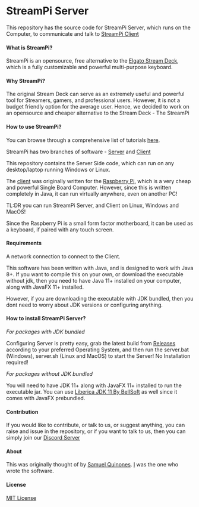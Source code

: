 # StreamPi Server

This repository has the source code for StreamPi Server, which runs on the Computer, to communicate and talk to [StreamPi Client](https://github.com/ladiesman6969/streampi_client)

#### What is StreamPi?

StreamPi is an opensource, free alternative to the [Elgato Stream Deck](https://www.elgato.com/en/gaming/stream-deck), which is a fully customizable and powerful multi-purpose keyboard. 

#### Why StreamPi?

The original Stream Deck can serve as an extremely useful and powerful tool for Streamers, gamers, and professional users. However, it is not a budget friendly option for the average user. Hence, we decided to work on an opensource and cheaper alternative to the Stream Deck - The StreamPi

#### How to use StreamPi?

You can browse through a comprehensive list of tutorials [here](google.com).

StreamPi has two branches of software - [Server](https://www.raspberrypi.org/) and [Client](https://github.com/ladiesman6969/streampi_client)

This repository contains the Server Side code, which can run on any desktop/laptop running Windows or Linux. 

The [client](https://github.com/ladiesman6969/streampi_client/) was originally written for the [Raspberry Pi](https://www.raspberrypi.org/), which is a very cheap and powerful Single Board Computer. However, since this is written completely in Java, it can run virtually anywhere, even on another PC!

TL:DR you can run StreamPi Server, and Client on Linux, Windows and MacOS!

Since the Raspberry Pi is a small form factor motherboard, it can be used as a keyboard, if paired with any touch screen.



#### Requirements

A network connection to connect to the Client.

This software has been written with Java, and is designed to work with Java 8+. If you want to compile this on your own, or download the executable without jdk, then you need to have Java 11+ installed on your computer, along with JavaFX 11+ installed. 

However, if you are downloading the executable with JDK bundled, then you dont need to worry about JDK versions or configuring anything.

#### How to install StreamPi Server?

*For packages with JDK bundled*

Configuring Server is pretty easy, grab the latest build from [Releases](https://github.com/ladiesman6969/streampi_server) according to your preferred Operating System, and then run the server.bat (Windows), server.sh (Linux and MacOS) to start the Server! No Installation required!

*For packages without JDK bundled*

You will need to have JDK 11+ along with JavaFX 11+ installed to run the executable jar. You can use [Liberica JDK 11 By BellSoft](https://bell-sw.com/pages/java-11.0.4/) as well since it comes with JavaFX prebundled.

#### Contribution

If you would like to contribute, or talk to us, or suggest anything, you can raise and issue in the repository, or if you want to talk to us, then you can simply join our [Discord Server](https://discord.gg/BExqGmk)

#### About

This was originally thought of by [Samuel Quinones](https://twitter.com/SamuelQuinones1). [I](https://twitter.com/ladiesman36069) was the one who wrote the software.

#### License

[MIT License](https://github.com/ladiesman6969/streampi_server/LICENSE)

